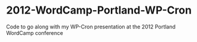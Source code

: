 2012-WordCamp-Portland-WP-Cron
==============================

Code to go along with my WP-Cron presentation at the 2012 Portland WordCamp conference